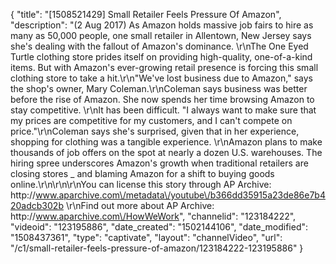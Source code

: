 {
    "title": "[1508521429] Small Retailer Feels Pressure Of Amazon",
    "description": "(2 Aug 2017) As Amazon holds massive job fairs to hire as many as 50,000 people, one small retailer in Allentown, New Jersey says she's dealing with the fallout of Amazon's dominance. \r\nThe One Eyed Turtle clothing store prides itself on providing high-quality, one-of-a-kind items. But with Amazon's ever-growing retail presence is forcing  this small clothing store to take a hit.\r\n\"We've lost business due to Amazon,\" says the shop's owner, Mary Coleman.\r\nColeman says business was better before the rise of Amazon. She now spends her time browsing Amazon to stay competitive. \r\nIt has been difficult. \"I always want to make sure that my prices are competitive for my customers, and I can't compete on price.\"\r\nColeman says she's surprised, given that in her experience, shopping for clothing was a tangible experience. \r\nAmazon plans to make thousands of job offers on the spot at nearly a dozen U.S. warehouses. The hiring spree underscores Amazon's growth when traditional retailers are closing stores _ and blaming Amazon for a shift to buying goods online.\r\n\r\n\r\nYou can license this story through AP Archive: http:\/\/www.aparchive.com\/metadata\/youtube\/b366dd35915a23de86e7b420adcb302b \r\nFind out more about AP Archive: http:\/\/www.aparchive.com\/HowWeWork",
    "channelid": "123184222",
    "videoid": "123195886",
    "date_created": "1502144106",
    "date_modified": "1508437361",
    "type": "captivate",
    "layout": "channelVideo",
    "url": "\/c1\/small-retailer-feels-pressure-of-amazon\/123184222-123195886"
}